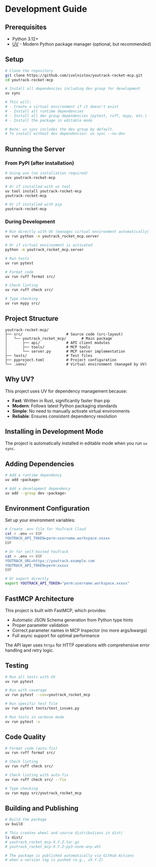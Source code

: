 # Development Guide

## Prerequisites

- Python 3.12+
- [UV](https://github.com/astral-sh/uv) - Modern Python package manager (optional, but recommended)

## Setup

```bash
# Clone the repository
git clone https://github.com/ivolnistov/youtrack-rocket-mcp.git
cd youtrack-rocket-mcp

# Install all dependencies including dev group for development
uv sync

# This will:
# - Create a virtual environment if it doesn't exist
# - Install all runtime dependencies
# - Install all dev group dependencies (pytest, ruff, mypy, etc.)
# - Install the package in editable mode

# Note: uv sync includes the dev group by default.
# To install without dev dependencies: uv sync --no-dev
```


## Running the Server

### From PyPI (after installation)

```bash
# Using uvx (no installation required)
uvx youtrack-rocket-mcp

# Or if installed with uv tool
uv tool install youtrack-rocket-mcp
youtrack-rocket-mcp

# Or if installed with pip
youtrack-rocket-mcp
```

### During Development

```bash
# Run directly with UV (manages virtual environment automatically)
uv run python -m youtrack_rocket_mcp.server

# Or if virtual environment is activated
python -m youtrack_rocket_mcp.server

# Run tests
uv run pytest

# Format code
uv run ruff format src/

# Check linting
uv run ruff check src/

# Type checking
uv run mypy src/
```

## Project Structure

```
youtrack-rocket-mcp/
├── src/                    # Source code (src-layout)
│   └── youtrack_rocket_mcp/       # Main package
│       ├── api/            # API client modules
│       ├── tools/          # MCP tools
│       └── server.py       # MCP server implementation
├── tests/                  # Test files
├── pyproject.toml          # Project configuration
└── .venv/                  # Virtual environment (managed by UV)
```

## Why UV?

This project uses UV for dependency management because:
- **Fast**: Written in Rust, significantly faster than pip
- **Modern**: Follows latest Python packaging standards
- **Simple**: No need to manually activate virtual environments
- **Reliable**: Ensures consistent dependency resolution

## Installing in Development Mode

The project is automatically installed in editable mode when you run `uv sync`.

## Adding Dependencies

```bash
# Add a runtime dependency
uv add <package>

# Add a development dependency
uv add --group dev <package>
```

## Environment Configuration

Set up your environment variables:

```bash
# Create .env file for YouTrack Cloud
cat > .env << EOF
YOUTRACK_API_TOKEN=perm:username.workspace.xxxxx
EOF

# Or for self-hosted YouTrack
cat > .env << EOF
YOUTRACK_URL=https://youtrack.example.com
YOUTRACK_API_TOKEN=perm:xxxxx
EOF

# Or export directly
export YOUTRACK_API_TOKEN="perm:username.workspace.xxxxx"
```

## FastMCP Architecture

This project is built with FastMCP, which provides:
- Automatic JSON Schema generation from Python type hints
- Proper parameter validation
- Correct parameter names in MCP Inspector (no more args/kwargs)
- Full async support for optimal performance

The API layer uses `httpx` for HTTP operations with comprehensive error handling and retry logic.

## Testing

```bash
# Run all tests with UV
uv run pytest

# Run with coverage
uv run pytest --cov=youtrack_rocket_mcp

# Run specific test file
uv run pytest tests/test_issues.py

# Run tests in verbose mode
uv run pytest -v
```

## Code Quality

```bash
# Format code (auto-fix)
uv run ruff format src/

# Check linting
uv run ruff check src/

# Check linting with auto-fix
uv run ruff check src/ --fix

# Type checking
uv run mypy src/youtrack_rocket_mcp
```

## Building and Publishing

```bash
# Build the package
uv build

# This creates wheel and source distributions in dist/
ls dist/
# youtrack_rocket_mcp-X.Y.Z.tar.gz
# youtrack_rocket_mcp-X.Y.Z-py3-none-any.whl

# The package is published automatically via GitHub Actions
# when a version tag is pushed (e.g., vX.Y.Z)
```
